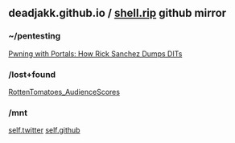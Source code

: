 ## deadjakk.github.io / [shell.rip](http://shell.rip) github mirror

### ~/pentesting

[Pwning with Portals: How Rick Sanchez Dumps DITs](https://github.com/deadjakk/deadjakk.github.io/pivoting.html)

### /lost+found

[RottenTomatoes_AudienceScores](https://github.com/deadjakk/deadjakk.github.io/audience.html)

### /mnt
[self.twitter](https://twitter.com/deadjakk)
[self.github](https://github.com/deadjakk)

